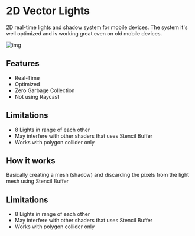 
# 2D Vector Lights

2D real-time lights and shadow system for mobile devices. 
The system it's well optimized and is working great even on old mobile devices.





![img](https://raw.githubusercontent.com/danix2d/Images/main/lights.png)
## Features

- Real-Time
- Optimized
- Zero Garbage Collection
- Not using Raycast


## Limitations

- 8 Lights in range of each other
- May interfere with other shaders that uses Stencil Buffer
- Works with polygon collider only
## How it works

Basically creating a mesh (shadow) and discarding 
the pixels from the light mesh using Stencil Buffer
## Limitations

- 8 Lights in range of each other
- May interfere with other shaders that uses Stencil Buffer
- Works with polygon collider only
